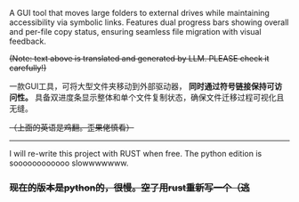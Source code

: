 A GUI tool that moves large folders to external drives while maintaining accessibility via symbolic links. Features dual progress bars showing overall and per-file copy status, ensuring seamless file migration with visual feedback. 

~~(Note: text above is translated and generated by LLM. PLEASE check it carefully!)~~

一款GUI工具，可将大型文件夹移动到外部驱动器， **同时通过符号链接保持可访问性。** 具备双进度条显示整体和单个文件复制状态，确保文件迁移过程可视化且无缝。

~~（上面的英语是鸡翻。歪果佬慎看）~~
_____
I will re-write this project with RUST when free. The python edition is soooooooooooo slowwwwwww.

### ~~现在的版本是python的，很慢。空了用rust重新写一个（逃~~

